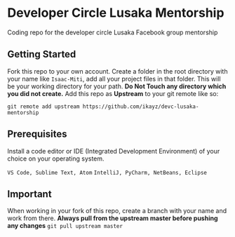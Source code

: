 # Developer Circle Lusaka Mentorship

Coding repo for the developer circle Lusaka Facebook group mentorship

## Getting Started

Fork this repo to your own account.
Create a folder in the root directory with your name like `Isaac-Miti`, add all your project files in that folder. This will be your working directory for your path. **Do Not Touch any directory which you did not create.**
Add this repo as **Upstream** to your git remote like so:

`git remote add upstream https://github.com/ikayz/devc-lusaka-mentorship`

## Prerequisites

Install a code editor or IDE (Integrated Development Environment) of your choice on your operating system.

`VS Code, Sublime Text, Atom`
`IntelliJ, PyCharm, NetBeans, Eclipse`

## Important

When working in your fork of this repo, create a branch with your name and work from there.
**Always pull from the upstream master before pushing any changes**
`git pull upstream master`
